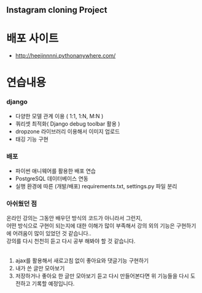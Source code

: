 ## Instagram cloning Project

# 배포 사이트
- http://heejinnnni.pythonanywhere.com/

# 연습내용
### django
- 다양한 모델 관계 이용 ( 1:1, 1:N, M:N )
- 쿼리셋 최적화( Django debug toolbar 활용 )
- dropzone 라이브러리 이용해서 이미지 업로드
- 태깅 기능 구현

### 배포
- 파이썬 애니웨어를 활용한 배포 연습
- PostgreSQL 데이터베이스 연동
- 실행 환경에 따른 (개발/배포) requirements.txt, settings.py 파일 분리

### 아쉬웠던 점
온라인 강의는 그동안 배우던 방식의 코드가 아니라서 그런지,<br>
어떤 방식으로 구현이 되는지에 대한 이해가 많이 부족해서 강의 외의 기능은 구현하기에 어려움이 많이 있었던 것 같습니다..<br>
강의를 다시 천천히 듣고 다시 공부 해봐야 할 것 같습니다.<br>
<br>
1. ajax를 활용해서 새로고침 없이 좋아요와 댓글기능 구현하기
2. 내가 쓴 글만 모아보기
3. 저장하거나 좋아요 한 글만 모아보기
듣고 다시 만들어본다면 위 기능들을 다시 도전하고 기록할 예정입니다.
